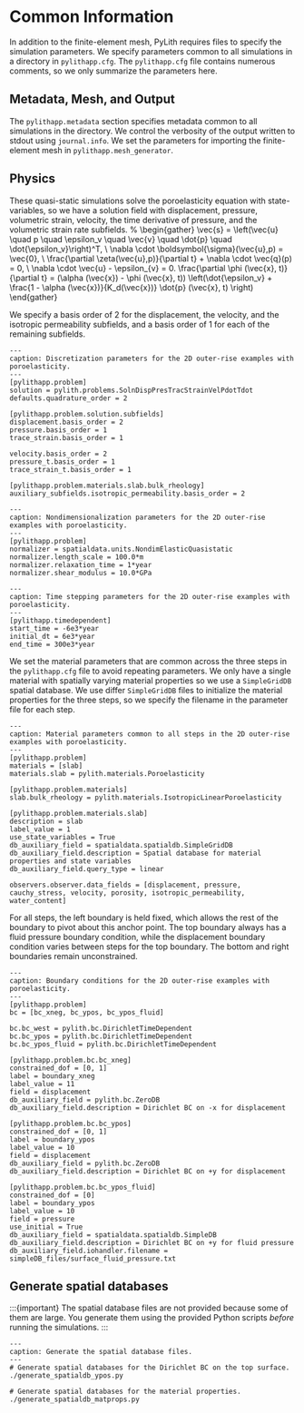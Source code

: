# Common Information

In addition to the finite-element mesh, PyLith requires files to specify the simulation parameters.
We specify parameters common to all simulations in a directory in `pylithapp.cfg`.
The `pylithapp.cfg` file contains numerous comments, so we only summarize the parameters here.

## Metadata, Mesh, and Output

The `pylithapp.metadata` section specifies metadata common to all simulations in the directory.
We control the verbosity of the output written to stdout using `journal.info`.
We set the parameters for importing the finite-element mesh in `pylithapp.mesh_generator`. 

## Physics

These quasi-static simulations solve the poroelasticity equation with state-variables, so we have a solution field with displacement, pressure, volumetric strain, velocity, the time derivative of pressure, and the volumetric strain rate subfields.
%
\begin{gather}
\vec{s} = \left(\vec{u} \quad p \quad \epsilon_v \quad \vec{v} \quad \dot{p} \quad \dot{\epsilon_v}\right)^T, \\
\nabla \cdot \boldsymbol{\sigma}(\vec{u},p) = \vec{0}, \\
\frac{\partial \zeta(\vec{u},p)}{\partial t} + \nabla \cdot \vec{q}(p) = 0, \\
\nabla \cdot \vec{u} - \epsilon_{v} = 0.
\frac{\partial \phi (\vec{x}, t)}{\partial t} = (\alpha (\vec{x}) - \phi (\vec{x}, t)) \left(\dot{\epsilon_v} + \frac{1 - \alpha (\vec{x})}{K_d(\vec{x})} \dot{p} (\vec{x}, t) \right)
\end{gather}

We specify a basis order of 2 for the displacement, the velocity, and the isotropic permeability subfields, and a basis order of 1 for each of the remaining subfields.

```{code-block} cfg
---
caption: Discretization parameters for the 2D outer-rise examples with poroelasticity.
---
[pylithapp.problem]
solution = pylith.problems.SolnDispPresTracStrainVelPdotTdot
defaults.quadrature_order = 2

[pylithapp.problem.solution.subfields]
displacement.basis_order = 2
pressure.basis_order = 1
trace_strain.basis_order = 1

velocity.basis_order = 2
pressure_t.basis_order = 1
trace_strain_t.basis_order = 1

[pylithapp.problem.materials.slab.bulk_rheology]
auxiliary_subfields.isotropic_permeability.basis_order = 2
```

```{code-block} cfg
---
caption: Nondimensionalization parameters for the 2D outer-rise examples with poroelasticity.
---
[pylithapp.problem]
normalizer = spatialdata.units.NondimElasticQuasistatic
normalizer.length_scale = 100.0*m
normalizer.relaxation_time = 1*year
normalizer.shear_modulus = 10.0*GPa
```


```{code-block} cfg
---
caption: Time stepping parameters for the 2D outer-rise examples with poroelasticity.
---
[pylithapp.timedependent]
start_time = -6e3*year
initial_dt = 6e3*year
end_time = 300e3*year
```

We set the material parameters that are common across the three steps in the `pylithapp.cfg` file to avoid repeating parameters.
We only have a single material with spatially varying material properties so we use a `SimpleGridDB` spatial database.
We use differ `SimpleGridDB` files to initialize the material properties for the three steps, so we specify the filename in the parameter file for each step.

```{code-block} cfg
---
caption: Material parameters common to all steps in the 2D outer-rise examples with poroelasticity.
---
[pylithapp.problem]
materials = [slab]
materials.slab = pylith.materials.Poroelasticity

[pylithapp.problem.materials]
slab.bulk_rheology = pylith.materials.IsotropicLinearPoroelasticity

[pylithapp.problem.materials.slab]
description = slab
label_value = 1
use_state_variables = True
db_auxiliary_field = spatialdata.spatialdb.SimpleGridDB 
db_auxiliary_field.description = Spatial database for material properties and state variables
db_auxiliary_field.query_type = linear

observers.observer.data_fields = [displacement, pressure, cauchy_stress, velocity, porosity, isotropic_permeability, water_content]
```

For all steps, the left boundary is held fixed, which allows the rest of the boundary to pivot about this anchor point.
The top boundary always has a fluid pressure boundary condition, while the displacement boundary condition varies between steps for the top boundary.
The bottom and right boundaries remain unconstrained.

```{code-block} cfg
---
caption: Boundary conditions for the 2D outer-rise examples with poroelasticity.
---
[pylithapp.problem]
bc = [bc_xneg, bc_ypos, bc_ypos_fluid]

bc.bc_west = pylith.bc.DirichletTimeDependent
bc.bc_ypos = pylith.bc.DirichletTimeDependent
bc.bc_ypos_fluid = pylith.bc.DirichletTimeDependent

[pylithapp.problem.bc.bc_xneg]
constrained_dof = [0, 1]
label = boundary_xneg
label_value = 11
field = displacement
db_auxiliary_field = pylith.bc.ZeroDB
db_auxiliary_field.description = Dirichlet BC on -x for displacement

[pylithapp.problem.bc.bc_ypos]
constrained_dof = [0, 1]
label = boundary_ypos
label_value = 10
field = displacement
db_auxiliary_field = pylith.bc.ZeroDB
db_auxiliary_field.description = Dirichlet BC on +y for displacement

[pylithapp.problem.bc.bc_ypos_fluid]
constrained_dof = [0]
label = boundary_ypos
label_value = 10
field = pressure
use_initial = True
db_auxiliary_field = spatialdata.spatialdb.SimpleDB
db_auxiliary_field.description = Dirichlet BC on +y for fluid pressure
db_auxiliary_field.iohandler.filename = simpleDB_files/surface_fluid_pressure.txt
```

## Generate spatial databases

:::{important}
The spatial database files are not provided because some of them are large.
You generate them using the provided Python scripts _before_ running the simulations.
:::

```{code-block} console
---
caption: Generate the spatial database files.
---
# Generate spatial databases for the Dirichlet BC on the top surface.
./generate_spatialdb_ypos.py

# Generate spatial databases for the material properties.
./generate_spatialdb_matprops.py
```
